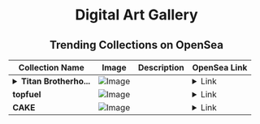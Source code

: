 <div align="center">

# Digital Art Gallery

## Trending Collections on OpenSea

| Collection Name                       | Image                                                                                     | Description                       | OpenSea Link                                                                                          |
|---------------------------------------|-------------------------------------------------------------------------------------------|-----------------------------------|--------------------------------------------------------------------------------------------------------|
| **<details><summary>Titan Brotherho...</summary>Titan Brotherhood</details>** | ![Image](https://i.seadn.io/s/raw/files/850044ae3fc8c3d3c7393ef353f7e217.jpg?w=500&auto=format?w=200&auto=format) |  | <details><summary>Link</summary>[Titan Brotherhood](https://opensea.io/collection/titan-brotherhood-9)</details> |
| **topfuel** | ![Image](https://i.seadn.io/s/raw/files/8f058943597899a59abb13a09b536539.jpg?w=500&auto=format?w=200&auto=format) |  | <details><summary>Link</summary>[topfuel](https://opensea.io/collection/topfuel)</details> |
| **CAKE** | ![Image](https://i.seadn.io/s/raw/files/c7132fb57def9cf04f2dfe7cb096309a.jpg?w=500&auto=format?w=200&auto=format) |  | <details><summary>Link</summary>[CAKE](https://opensea.io/collection/cake-13635)</details> |

</div>